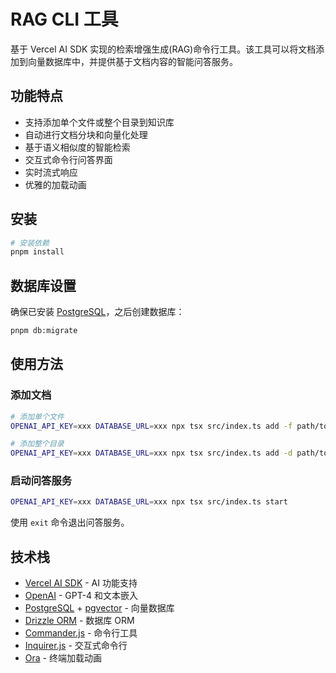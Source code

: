 # RAG CLI 工具

基于 Vercel AI SDK 实现的检索增强生成(RAG)命令行工具。该工具可以将文档添加到向量数据库中，并提供基于文档内容的智能问答服务。

## 功能特点

- 支持添加单个文件或整个目录到知识库
- 自动进行文档分块和向量化处理
- 基于语义相似度的智能检索
- 交互式命令行问答界面
- 实时流式响应
- 优雅的加载动画

## 安装

```bash
# 安装依赖
pnpm install
```

## 数据库设置

确保已安装 [PostgreSQL](https://www.postgresql.org)，之后创建数据库：

```bash
pnpm db:migrate
```

## 使用方法

### 添加文档

```bash
# 添加单个文件
OPENAI_API_KEY=xxx DATABASE_URL=xxx npx tsx src/index.ts add -f path/to/file.txt

# 添加整个目录
OPENAI_API_KEY=xxx DATABASE_URL=xxx npx tsx src/index.ts add -d path/to/directory
```

### 启动问答服务

```bash
OPENAI_API_KEY=xxx DATABASE_URL=xxx npx tsx src/index.ts start
```

使用 `exit` 命令退出问答服务。

## 技术栈

- [Vercel AI SDK](https://sdk.vercel.ai/docs) - AI 功能支持
- [OpenAI](https://openai.com) - GPT-4 和文本嵌入
- [PostgreSQL](https://www.postgresql.org) + [pgvector](https://github.com/pgvector/pgvector) - 向量数据库
- [Drizzle ORM](https://orm.drizzle.team) - 数据库 ORM
- [Commander.js](https://github.com/tj/commander.js) - 命令行工具
- [Inquirer.js](https://github.com/SBoudrias/Inquirer.js) - 交互式命令行
- [Ora](https://github.com/sindresorhus/ora) - 终端加载动画
